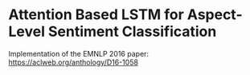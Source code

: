 # Attention Based LSTM for Aspect-Level Sentiment Classification
Implementation of the EMNLP 2016 paper: https://aclweb.org/anthology/D16-1058
